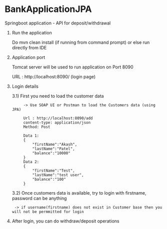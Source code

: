 # BankApplicationJPA
Springboot application - API for deposit/withdrawal 



1) Run the application

	Do mvn clean install (if running from command prompt) 
			or else run directly from IDE
			
2) Application port

	Tomcat server will be used to run application on Port 8090
	
	URL : http://localhost:8090/ (login page)
	
3) Login details

	3.1) First you need to load the customer data 
	
			-> Use SOAP UI or Postman to load the Customers data (using JPA)
			
			Url : http://localhost:8090/add
			content-type: application/json
			Method: Post
			
			Data 1:
			{
				"firstName":"Akash",
				"lastName":"Patel",
				"balance":"10000"
			}
			Data 2:
			{
				"firstName":"Test",
				"lastName":"test user",
				"balance":"100"
			}
	
	3.2) Once customers data is available, try to login with firstname, password can be anything
	
		-> if username(firstname) does not exist in Customer base then you will not be permmitted for login
	
	
4) After login, you can do withdraw/deposit operations



